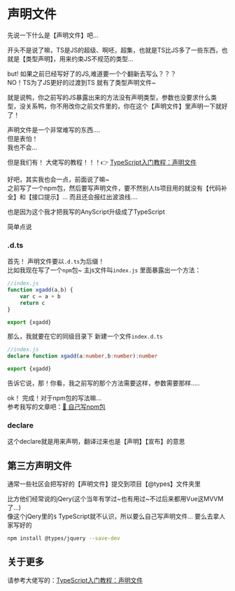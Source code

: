 # 声明文件

先说一下什么是【声明文件】吧...  

开头不是说了嘛，TS是JS的超级、啊呸，超集，也就是TS比JS多了一些东西，也就是【类型声明】，用来约束JS不规范的类型...

but! 如果之前已经写好了的JS,难道要一个个翻新去写么？？？  
NO！TS为了JS更好的过渡到TS 就有了类型声明文件~ 

就是说鸭，你之前写的JS暴露出来的方法没有声明类型，参数也没要求什么类型，没关系鸭，你不用改你之前文件里的，你在这个【声明文件】里声明一下就好了！


声明文件是一个非常难写的东西....   
但是表怕！  
我也不会... 

但是我们有！ 大佬写的教程！！！👉
[TypeScript入门教程：声明文件](https://ts.xcatliu.com/basics/declaration-files.html)

好吧，其实我也会一点，前面说了嘛~  
之前写了一个npm包，然后要写声明文件，要不然别人ts项目用的就没有【代码补全】和【接口提示】... 而且还会报红出波浪线....

也是因为这个我才把我写的AnyScript升级成了TypeScript

简单点说

### .d.ts
首先！ 声明文件要以`.d.ts`为后缀！  
比如我现在写了一个`npm`包~  主js文件叫`index.js` 里面暴露出一个方法：
```js 
//index.js
function xgadd(a,b) {
    var c = a + b
    return c
}

export {xgadd}
```
那么，我就要在它的同级目录下 新建一个文件`index.d.ts`
```ts
//index.js
declare function xgadd(a:number,b:number):number

export {xgadd}
```
告诉它说，那！你看，我之前写的那个方法需要这样，参数需要那样.....

ok！ 完成！对于npm包的写法嘛...   
参考我写的文章吧：[🎒 自己写npm包](../../Explore/2022/create_npm.md)

### declare
这个declare就是用来声明，翻译过来也是【声明】【宣布】的意思


## 第三方声明文件
通常一些社区会把写好的【声明文件】提交到项目【@types】文件夹里  

比方他们经常说的jQery(这个当年有学过~也有用过~不过后来都用Vue这MVVM了...)   
像这个jQery里的`$` TypeScript就不认识，所以要么自己写声明文件... 要么去拿人家写好的
```sh
npm install @types/jquery --save-dev
```

## 关于更多
请参考大佬写的：[TypeScript入门教程：声明文件](https://ts.xcatliu.com/basics/declaration-files.html)
